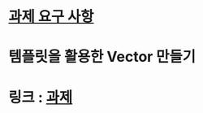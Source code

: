 # [과제 요구 사항](https://teamsparta.notion.site/3-STL-1682dc3ef51480a49f76d5541033c0c4)
# 템플릿을 활용한 Vector 만들기
# 링크 : [과제](https://1drv.ms/u/c/9360c5bd5d7fe113/EVV7DDZvzrJDi3sRlFhZPXsBJdLvoea0soM8ELtSML8vqQ?e=kCkvFh)
